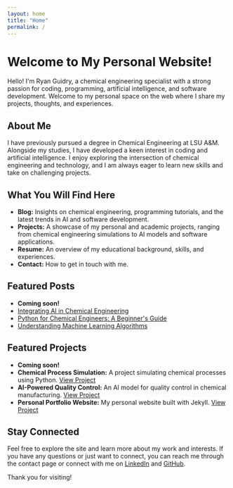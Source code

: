 ```yaml
---
layout: home
title: "Home"
permalink: /
---
```


# Welcome to My Personal Website!

Hello! I'm Ryan Guidry, a chemical engineering specialist with a strong passion for coding, programming, artificial intelligence, and software development. Welcome to my personal space on the web where I share my projects, thoughts, and experiences.

## About Me

I have previously pursued a degree in Chemical Engineering at LSU A&M. Alongside my studies, I have developed a keen interest in coding and artificial intelligence. I enjoy exploring the intersection of chemical engineering and technology, and I am always eager to learn new skills and take on challenging projects.

## What You Will Find Here

- **Blog:** Insights on chemical engineering, programming tutorials, and the latest trends in AI and software development.
- **Projects:** A showcase of my personal and academic projects, ranging from chemical engineering simulations to AI models and software applications.
- **Resume:** An overview of my educational background, skills, and experiences.
- **Contact:** How to get in touch with me.

## Featured Posts
- **Coming soon!**
- [Integrating AI in Chemical Engineering](blog/integrating-ai-in-chemical-engineering)
- [Python for Chemical Engineers: A Beginner's Guide](blog/python-for-chemical-engineers)
- [Understanding Machine Learning Algorithms](blog/understanding-machine-learning-algorithms)


## Featured Projects
- **Coming soon!**
- **Chemical Process Simulation:** A project simulating chemical processes using Python. [View Project](projects/chemical-process-simulation)
- **AI-Powered Quality Control:** An AI model for quality control in chemical manufacturing. [View Project](projects/ai-powered-quality-control)
- **Personal Portfolio Website:** My personal website built with Jekyll. [View Project](projects/personal-portfolio-website)

## Stay Connected

Feel free to explore the site and learn more about my work and interests. If you have any questions or just want to connect, you can reach me through the contact page or connect with me on [LinkedIn](https://linkedin.com/in/ryanguidry14) and [GitHub](https://github.com/rguid31).

Thank you for visiting!
